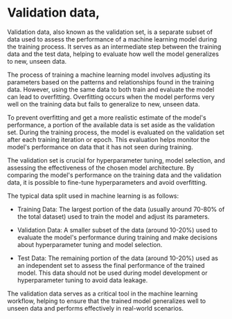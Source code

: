 # Validation data, 

Validation data, also known as the validation set, is a separate subset of data used to assess the performance of a machine learning model during the training process. It serves as an intermediate step between the training data and the test data, helping to evaluate how well the model generalizes to new, unseen data.

The process of training a machine learning model involves adjusting its parameters based on the patterns and relationships found in the training data. However, using the same data to both train and evaluate the model can lead to overfitting. Overfitting occurs when the model performs very well on the training data but fails to generalize to new, unseen data.

To prevent overfitting and get a more realistic estimate of the model's performance, a portion of the available data is set aside as the validation set. During the training process, the model is evaluated on the validation set after each training iteration or epoch. This evaluation helps monitor the model's performance on data that it has not seen during training.

The validation set is crucial for hyperparameter tuning, model selection, and assessing the effectiveness of the chosen model architecture. By comparing the model's performance on the training data and the validation data, it is possible to fine-tune hyperparameters and avoid overfitting.

The typical data split used in machine learning is as follows:

* Training Data: The largest portion of the data (usually around 70-80% of the total dataset) used to train the model and adjust its parameters.

* Validation Data: A smaller subset of the data (around 10-20%) used to evaluate the model's performance during training and make decisions about hyperparameter tuning and model selection.

* Test Data: The remaining portion of the data (around 10-20%) used as an independent set to assess the final performance of the trained model. This data should not be used during model development or hyperparameter tuning to avoid data leakage.

The validation data serves as a critical tool in the machine learning workflow, helping to ensure that the trained model generalizes well to unseen data and performs effectively in real-world scenarios.